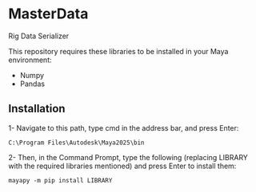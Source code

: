 # MasterData
Rig Data Serializer

This repository requires these libraries to be installed in your Maya environment:

- Numpy
- Pandas

## Installation

1- Navigate to this path, type cmd in the address bar, and press Enter:
```
C:\Program Files\Autodesk\Maya2025\bin
```

2- Then, in the Command Prompt, type the following (replacing LIBRARY with the required libraries mentioned) and press Enter to install them:
```
mayapy -m pip install LIBRARY
```
